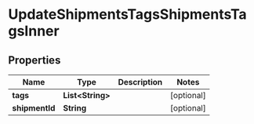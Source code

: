 

# UpdateShipmentsTagsShipmentsTagsInner


## Properties

| Name | Type | Description | Notes |
|------------ | ------------- | ------------- | -------------|
|**tags** | **List&lt;String&gt;** |  |  [optional] |
|**shipmentId** | **String** |  |  [optional] |



